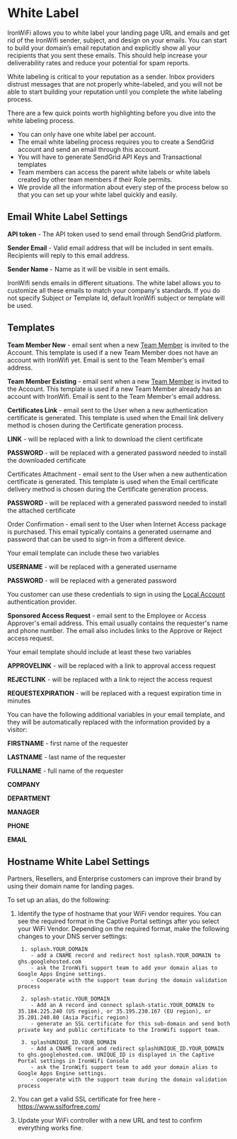 # White Label

IronWiFi allows you to white label your landing page URL and emails and get rid of the IronWifi sender, subject, and design on your emails. You can start to build your domain’s email reputation and explicitly show all your recipients that you sent these emails. This should help increase your deliverability rates and reduce your potential for spam reports.

White labeling is critical to your reputation as a sender. Inbox providers distrust messages that are not properly white-labeled, and you will not be able to start building your reputation until you complete the white labeling process.

There are a few quick points worth highlighting before you dive into the white labeling process.

- You can only have one white label per account.
- The email white labeling process requires you to create a SendGrid account and send an email through this account.
- You will have to generate SendGrid API Keys and Transactional templates
- Team members can access the parent white labels or white labels created by other team members if their Role permits.
- We provide all the information about every step of the process below so that you can set up your white label quickly and easily.

## Email White Label Settings

**API token** - The API token used to send email through SendGrid platform.

**Sender Email** - Valid email address that will be included in sent emails. Recipients will reply to this email address.

**Sender Name** - Name as it will be visible in sent emails.

IronWifi sends emails in different situations. The white label allows you to customize all these emails to match your company's standards. If you do not specify Subject or Template Id, default IronWifi subject or template will be used.

## Templates

**Team Member New** - email sent when a new [Team Member](https://www.ironwifi.com/user-guide/team-members/) is invited to the Account. This template is used if a new Team Member does not have an account with IronWifi yet. Email is sent to the Team Member's email address.

**Team Member Existing** - email sent when a new [Team Member](https://www.ironwifi.com/user-guide/team-members/) is invited to the Account. This template is used if a new Team Member already has an account with IronWifi. Email is sent to the Team Member's email address.

**Certificates Link** - email sent to the User when a new authentication certificate is generated. This template is used when the Email link delivery method is chosen during the Certificate generation process.

__LINK__ - will be replaced with a link to download the client certificate

__PASSWORD__ - will be replaced with a generated password needed to install the downloaded certificate

Certificates Attachment - email sent to the User when a new authentication certificate is generated. This template is used when the Email certificate delivery method is chosen during the Certificate generation process.

__PASSWORD__ - will be replaced with a generated password needed to install the attached certificate

Order Confirmation - email sent to the User when Internet Access package is purchased. This email typically contains a generated username and password that can be used to sign-in from a different device.

Your email template can include these two variables

__USERNAME__ - will be replaced with a generated username

__PASSWORD__ - will be replaced with a generated password

You customer can use these credentials to sign in using the [Local Account](https://www.ironwifi.com/captive-portals/authentication-providers/) authentication provider.

 

**Sponsored Access Request** - email sent to the Employee or Access Approver's email address. This email usually contains the requester's name and phone number. The email also includes links to the Approve or Reject access request.

Your email template should include at least these two variables

__APPROVELINK__ - will be replaced with a link to approval access request

__REJECTLINK__ - will be replaced with a link to reject the access request

__REQUESTEXPIRATION__ - will be replaced with a request expiration time in minutes

 

You can have the following additional variables in your email template, and they will be automatically replaced with the information provided by a visitor:

 

__FIRSTNAME__ - first name of the requester

__LASTNAME__ - last name of the requester

__FULLNAME__ - full name of the requester

__COMPANY__

__DEPARTMENT__

__MANAGER__

__PHONE__

__EMAIL__

 
## Hostname White Label Settings

Partners, Resellers, and Enterprise customers can improve their brand by using their domain name for landing pages.

To set up an alias, do the following:

1. Identify the type of hostname that your WiFi vendor requires. You can see the required format in the Captive Portal settings after you select your WiFi Vendor. Depending on the required format, make the following changes to your DNS server settings:

        1. splash.YOUR_DOMAIN
           - add a CNAME record and redirect host splash.YOUR_DOMAIN to ghs.googlehosted.com
           - ask the IronWifi support team to add your domain alias to Google Apps Engine settings.
           - Cooperate with the support team during the domain validation process
           
        2. splash-static.YOUR_DOMAIN
           - Add an A record and connect splash-static.YOUR_DOMAIN to 35.184.225.240 (US region), or 35.195.230.167 (EU region), or 35.201.240.80 (Asia Pacific region)
           - generate an SSL certificate for this sub-domain and send both private key and public certificate to the IronWifi support team.
           
        3. splashUNIQUE_ID.YOUR_DOMAIN
           - Add a CNAME record and redirect splashUNIQUE_ID.YOUR_DOMAIN to ghs.googlehosted.com. UNIQUE_ID is displayed in the Captive Portal settings in IronWifi Console
           - ask the IronWifi support team to add your domain alias to Google Apps Engine settings.
           - cooperate with the support team during the domain validation process
           
2. You can get a valid SSL certificate for free here - https://www.sslforfree.com/
3. Update your WiFi controller with a new URL and test to confirm everything works fine.


